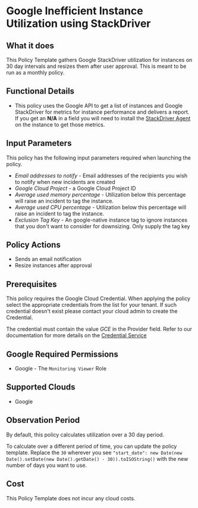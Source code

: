 # Google Inefficient Instance Utilization using StackDriver

## What it does

This Policy Template gathers Google StackDriver utilization for instances on 30 day intervals and resizes them after user approval. This is meant to be run as a monthly policy.

## Functional Details

- This policy uses the Google API to get a list of instances and Google StackDriver for metrics for instance performance and delivers a report. If you get an **N/A** in a field you will need to install the [StackDriver Agent](https://cloud.google.com/monitoring/agent/install-agent) on the instance to get those metrics.

## Input Parameters

This policy has the following input parameters required when launching the policy.

- *Email addresses to notify* - Email addresses of the recipients you wish to notify when new incidents are created
- *Google Cloud Project* - a Google Cloud Project ID
- *Average used memory percentage* - Utilization below this percentage will raise an incident to tag the instance.
- *Average used CPU percentage* - Utilization below this percentage will raise an incident to tag the instance.
- *Exclusion Tag Key* - An google-native instance tag to ignore instances that you don't want to consider for downsizing. Only supply the tag key

## Policy Actions

- Sends an email notification
- Resize instances after approval

## Prerequisites

This policy requires the Google Cloud Credential. When applying the policy select the appropriate credentials
from the list for your tenant. If such credential doesn't exist please contact your cloud admin to create the Credential.

The credential must contain the value *GCE* in the Provider field.
Refer to our documentation for more details on the [Credential Service](https://docs.rightscale.com/credentials/)

## Google Required Permissions

- Google - The `Monitoring Viewer` Role

## Supported Clouds

- Google

## Observation Period

By default, this policy calculates utilization over a 30 day period.

To calculate over a different period of time, you can update the policy template.
Replace the `30` wherever you see `"start_date": new Date(new Date().setDate(new Date().getDate() - 30)).toISOString()` with the new number of days you want to use.

## Cost

This Policy Template does not incur any cloud costs.